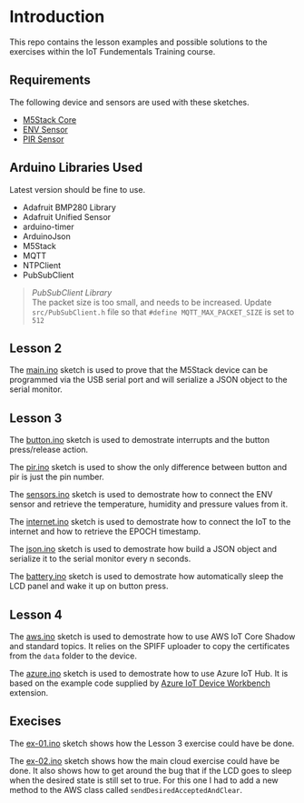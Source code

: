 # Introduction
This repo contains the lesson examples and possible solutions to the exercises within the IoT Fundementals Training course.

## Requirements
The following device and sensors are used with these sketches.

* [M5Stack Core](https://m5stack.com/collections/m5-core/products/grey-development-core)
* [ENV Sensor](https://m5stack.com/products/mini-env-sensor-unit)
* [PIR Sensor](https://www.amazon.co.uk/gp/product/B07554HYVF/ref=ppx_yo_dt_b_asin_title_o01_s01?ie=UTF8&psc=1)

## Arduino Libraries Used
Latest version should be fine to use.

* Adafruit BMP280 Library
* Adafruit Unified Sensor
* arduino-timer
* ArduinoJson
* M5Stack
* MQTT
* NTPClient
* PubSubClient

> _*PubSubClient Library*_  
The packet size is too small, and needs to be increased.  Update `src/PubSubClient.h` file so that `#define MQTT_MAX_PACKET_SIZE` is set to `512`

## Lesson 2
The [main.ino](./lesson2/main/main.ino) sketch is used to prove that the M5Stack device can be programmed via the USB serial port and will serialize a JSON object to the serial monitor.

## Lesson 3
The [button.ino](./lesson3/button/button.ino) sketch is used to demostrate interrupts and the button press/release action.

The [pir.ino](./lesson3/pir/pir.ino) sketch is used to show the only difference between button and pir is just the pin number.

The [sensors.ino](./lesson3/sensors/sensors.ino) sketch is used to demostrate how to connect the ENV sensor and retrieve the temperature, humidity and pressure values from it. 

The [internet.ino](./lesson3/internet/internet.ino) sketch is used to demostrate how to connect the IoT to the internet and how to retrieve the EPOCH timestamp.

The [json.ino](./lesson3/json/json.ino) sketch is used to demostrate how build a JSON object and serialize it to the serial monitor every n seconds.

The [battery.ino](./lesson3/battery/battery.ino) sketch is used to demostrate how automatically sleep the LCD panel and wake it up on button press.

## Lesson 4
The [aws.ino](./lesson4/aws/aws.ino) sketch is used to demostrate how to use AWS IoT Core Shadow and standard topics.  It relies on the SPIFF uploader to copy the certificates from the `data` folder to the device.

The [azure.ino](./lesson4/azure/azure.ino) sketch is used to demostrate how to use Azure IoT Hub.  It is based on the example code supplied by [Azure IoT Device Workbench](https://marketplace.visualstudio.com/items?itemName=vsciot-vscode.vscode-iot-workbench) extension.

## Execises
The [ex-01.ino](./exercises/ex-01/ex-01.ino) sketch shows how the Lesson 3 exercise could have be done.

The [ex-02.ino](./exercises/ex-02/ex-02.ino) sketch shows how the main cloud exercise could have be done.  It also shows how to get around the bug that if the LCD goes to sleep when the desired state is still set to true.  For this one I had to add a new method to the AWS class called `sendDesiredAcceptedAndClear`.

